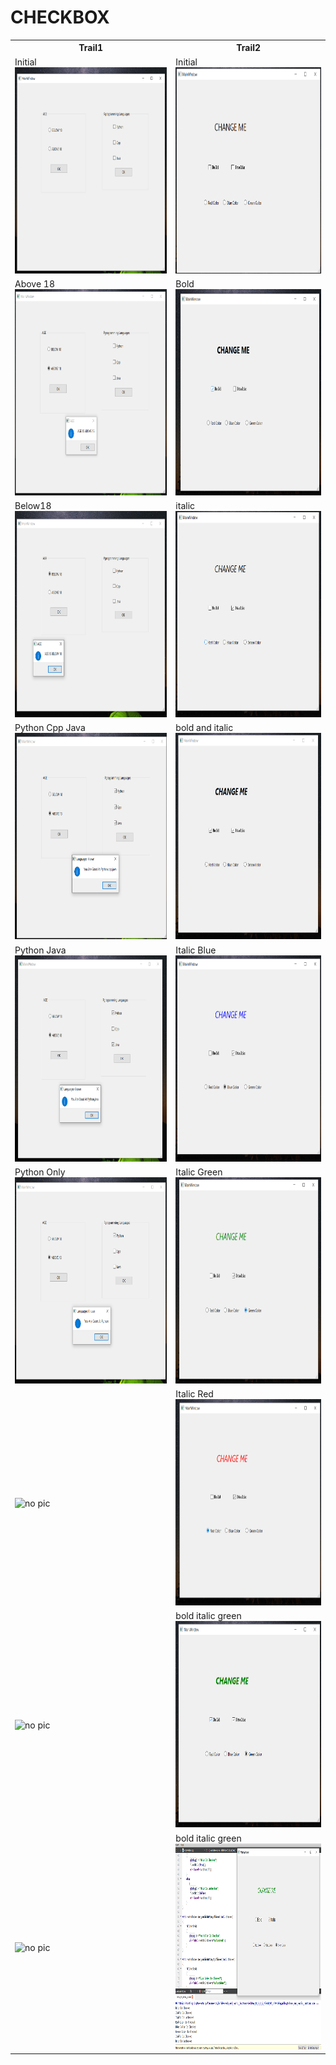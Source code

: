 # CHECKBOX
<table>
        <tr>
            <th>Trail1</th>
            <th>Trail2</th>
        </tr>
        <tr>
            <td>Initial <br><img src="trail1/initial.png" alt="" height="330px" width="500px"></td>
            <td>Initial <br><img src="trail2/initial.png" alt="" height="330px" width="500px"></td>
        </tr>
        <tr>
            <td>Above 18 <br><img src="trail1/above18.png" alt="" height="330px" width="500px"></td>
            <td>Bold <br><img src="trail2/bold.png" alt="" height="330px" width="500px"></td>
        </tr>
        <tr>
            <td>Below18 <br><img src="trail1/below18.png" alt="" height="330px" width="500px"></td>
            <td>italic <br><img src="trail2/italic.png" alt="" height="330px" width="500px"></td>
        </tr>
        <tr>
            <td>Python Cpp Java <br><img src="trail1/pcj.png" alt="" height="330px" width="500px"></td>
            <td>bold and italic <br><img src="trail2/bold and italic.png" alt="" height="330px" width="500px"></td>
        </tr>
        <tr>
            <td>Python Java <br><img src="trail1/pj.png" alt="" height="330px" width="500px"></td>
            <td>Italic Blue <br><img src="trail2/i_blue.png" alt="" height="330px" width="500px"></td>
        </tr>
        <tr>
            <td>Python Only <br><img src="trail1/py.png" alt="" height="330px" width="500px"></td>
            <td>Italic Green <br><img src="trail2/i_green.png" alt="" height="330px" width="500px"></td>
        </tr>
        <tr>
            <td> <br><img src="https://via.placeholder.com/330x500/ff7f7f/333333?text=No Screenshot Trail1" alt="no pic" height="330px" width="500px"></td>
            <td>Italic Red <br><img src="trail2/i_red.png" alt="" height="330px" width="500px"></td>
        </tr>
        <tr>
            <td> <br><img src="https://via.placeholder.com/330x500/ff7f7f/333333?text=No Screenshot Trail1" alt="no pic" height="330px" width="500px"></td>
            <td>bold italic green <br><img src="trail2/bi_green.png" alt="" height="330px" width="500px"></td>
        </tr>
        <tr>
            <td> <br><img src="https://via.placeholder.com/330x500/ff7f7f/333333?text=No Screenshot Trail1" alt="no pic" height="330px" width="500px"></td>
            <td>bold italic green <br><img src="trail2/qdebug.png" alt="" height="330px" width="500px"></td>
        </tr>
    </table>
